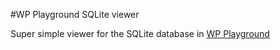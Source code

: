#WP Playground SQLite viewer

Super simple viewer for the SQLite database in [WP Playground](https://wordpress.org/playground/)
